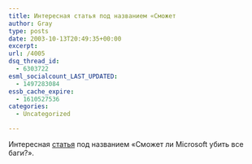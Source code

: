 ```yaml
---
title: Интересная статья под названием «Сможет
author: Gray
type: posts
date: 2003-10-13T20:49:35+00:00
excerpt:
url: /4005
dsq_thread_id:
  - 6303722
esml_socialcount_LAST_UPDATED:
  - 1497283084
essb_cache_expire:
  - 1610527536
categories:
  - Uncategorized

---
```








Интересная [статья][1] под названием &#171;Сможет ли Microsoft убить все баги?&#187;.

 [1]: http://www.fastcompany.com/magazine/75/microsoft.html